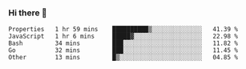 ### Hi there 👋


<!--START_SECTION:waka-->
```text
Properties   1 hr 59 mins    ██████████▒░░░░░░░░░░░░░░   41.39 % 
JavaScript   1 hr 6 mins     █████▓░░░░░░░░░░░░░░░░░░░   22.98 % 
Bash         34 mins         ███░░░░░░░░░░░░░░░░░░░░░░   11.82 % 
Go           32 mins         ███░░░░░░░░░░░░░░░░░░░░░░   11.45 % 
Other        13 mins         █▒░░░░░░░░░░░░░░░░░░░░░░░   04.85 % 
```
<!--END_SECTION:waka-->

<!--
**ssrahul96/ssrahul96** is a ✨ _special_ ✨ repository because its `README.md` (this file) appears on your GitHub profile.

Here are some ideas to get you started:

- 🔭 I’m currently working on ...
- 🌱 I’m currently learning ...
- 👯 I’m looking to collaborate on ...
- 🤔 I’m looking for help with ...
- 💬 Ask me about ...
- 📫 How to reach me: ...
- 😄 Pronouns: ...
- ⚡ Fun fact: ...
-->
